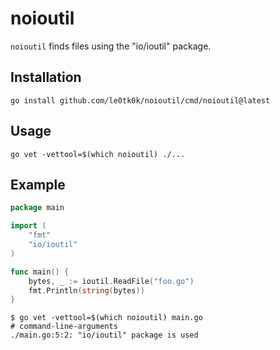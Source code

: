 # noioutil

`noioutil` finds files using the "io/ioutil" package.

## Installation

```
go install github.com/le0tk0k/noioutil/cmd/noioutil@latest
```

## Usage

```
go vet -vettool=$(which noioutil) ./...
```

## Example

```go
package main

import (
	"fmt"
	"io/ioutil"
)

func main() {
	bytes, _ := ioutil.ReadFile("foo.go")
	fmt.Println(string(bytes))
}
```

```
$ go vet -vettool=$(which noioutil) main.go
# command-line-arguments
./main.go:5:2: "io/ioutil" package is used
```

